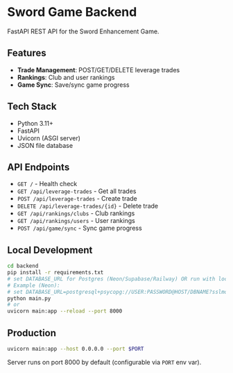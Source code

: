 # Sword Game Backend

FastAPI REST API for the Sword Enhancement Game.

## Features

- **Trade Management**: POST/GET/DELETE leverage trades
- **Rankings**: Club and user rankings
- **Game Sync**: Save/sync game progress

## Tech Stack

- Python 3.11+
- FastAPI
- Uvicorn (ASGI server)
- JSON file database

## API Endpoints

- `GET /` - Health check
- `GET /api/leverage-trades` - Get all trades
- `POST /api/leverage-trades` - Create trade
- `DELETE /api/leverage-trades/{id}` - Delete trade
- `GET /api/rankings/clubs` - Club rankings
- `GET /api/rankings/users` - User rankings
- `POST /api/game/sync` - Sync game progress

## Local Development

```bash
cd backend
pip install -r requirements.txt
# set DATABASE_URL for Postgres (Neon/Supabase/Railway) OR run with local SQLite fallback
# Example (Neon):
# set DATABASE_URL=postgresql+psycopg://USER:PASSWORD@HOST/DBNAME?sslmode=require
python main.py
# or
uvicorn main:app --reload --port 8000
```

## Production

```bash
uvicorn main:app --host 0.0.0.0 --port $PORT
```

Server runs on port 8000 by default (configurable via `PORT` env var).
